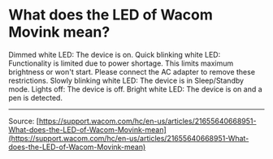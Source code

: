 # What does the LED of Wacom Movink mean?

Dimmed white LED: The device is on.
Quick blinking white LED: Functionality is limited due to power shortage. This limits maximum brightness or won't start. Please connect the AC adapter to remove these restrictions.
Slowly blinking white LED: The device is in Sleep/Standby mode.
Lights off: The device is off.
Bright white LED: The device is on and a pen is detected.

---
Source: [https://support.wacom.com/hc/en-us/articles/21655640668951-What-does-the-LED-of-Wacom-Movink-mean](https://support.wacom.com/hc/en-us/articles/21655640668951-What-does-the-LED-of-Wacom-Movink-mean)
